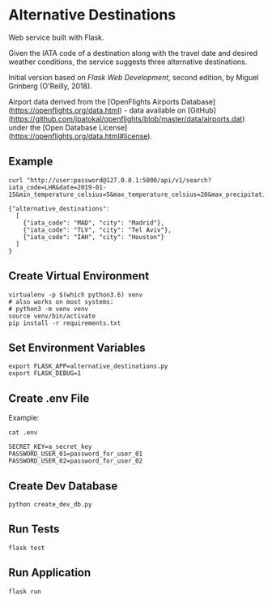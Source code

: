 # Alternative Destinations

Web service built with Flask. 

Given the IATA code of a destination along with the travel date and desired weather conditions, the service suggests three alternative destinations.

Initial version based on *Flask Web Development*, second edition, by Miguel Grinberg (O'Reilly, 2018).

Airport data derived from the [OpenFlights Airports Database] (https://openflights.org/data.html) - data available on [GitHub] (https://github.com/jpatokal/openflights/blob/master/data/airports.dat) under the [Open Database License] (https://openflights.org/data.html#license).

## Example

```
curl "http://user:password@127.0.0.1:5000/api/v1/search?iata_code=LHR&date=2019-01-15&min_temperature_celsius=5&max_temperature_celsius=20&max_precipitation_mm=0&max_cloud_cover_percent=20"
```

```
{"alternative_destinations":
  [
    {"iata_code": "MAD", "city": "Madrid"},
    {"iata_code": "TLV", "city": "Tel Aviv"},
    {"iata_code": "IAH", "city": "Houston"}
  ]
}
```

## Create Virtual Environment

```
virtualenv -p $(which python3.6) venv
# also works on most systems:
# python3 -m venv venv
source venv/bin/activate
pip install -r requirements.txt
```

## Set Environment Variables

```
export FLASK_APP=alternative_destinations.py
export FLASK_DEBUG=1
```

## Create .env File

Example:

```
cat .env
```

```
SECRET_KEY=a_secret_key
PASSWORD_USER_01=password_for_user_01
PASSWORD_USER_02=password_for_user_02
```

## Create Dev Database

```
python create_dev_db.py 
```

## Run Tests

```
flask test
```

## Run Application

```
flask run
```
